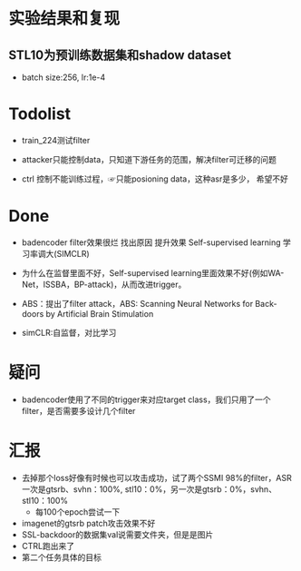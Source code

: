 # 实验结果和复现

## STL10为预训练数据集和shadow dataset
- batch size:256, lr:1e-4


# Todolist

- train_224测试filter

- attacker只能控制data，只知道下游任务的范围，解决filter可迁移的问题
- ctrl 控制不能训练过程，☞只能posioning data，这种asr是多少， 希望不好

# Done

- badencoder filter效果很烂 找出原因 提升效果 Self-supervised learning 学习率调大(SIMCLR)

- 为什么在监督里面不好，Self-supervised learning里面效果不好(例如WA-Net，ISSBA，BP-attack)，从而改进trigger。

- ABS：提出了filter attack，ABS: Scanning Neural Networks for Back-doors by Artificial Brain Stimulation

- simCLR:自监督，对比学习

# 疑问
- badencoder使用了不同的trigger来对应target class，我们只用了一个filter，是否需要多设计几个filter
<!-- - Imagenet的没有给出训练代码 -->


# 汇报
- 去掉那个loss好像有时候也可以攻击成功，试了两个SSMI 98%的filter，ASR一次是gtsrb、svhn：100%, stl10：0%，另一次是gtsrb：0%，svhn、stl10：100%
    - 每100个epoch尝试一下
- imagenet的gtsrb patch攻击效果不好
- SSL-backdoor的数据集val说需要文件夹，但是是图片
- CTRL跑出来了
- 第二个任务具体的目标